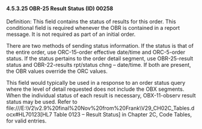 #### 4.5.3.25 OBR-25 Result Status (ID) 00258

Definition: This field contains the status of results for this order. This conditional field is required whenever the OBR is contained in a report message. It is not required as part of an initial order.

There are two methods of sending status information. If the status is that of the entire order, use ORC-15-order effective date/time and ORC-5-order status. If the status pertains to the order detail segment, use OBR-25-result status and OBR-22-results rpt/status chng – date/time. If both are present, the OBR values override the ORC values.

This field would typically be used in a response to an order status query where the level of detail requested does not include the OBX segments. When the individual status of each result is necessary, OBX-11-observ result status may be used. Refer to file:///E:\V2\v2.9%20final%20Nov%20from%20Frank\V29_CH02C_Tables.docx#HL70123[HL7 Table 0123 – Result Status] in Chapter 2C, Code Tables, for valid entries.

